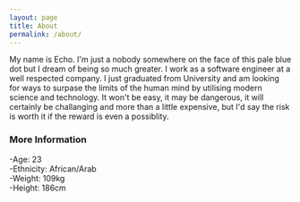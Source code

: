 ```yaml
---
layout: page
title: About
permalink: /about/
---
```


My name is Echo. I'm just a nobody somewhere on the face of this pale blue dot but I dream of being so much greater. I work as a software engineer at a well respected company. I just graduated from University and am looking for ways to surpase the limits of the human mind by utilising modern science and technology. It won't be easy, it may be dangerous,  it will certainly be challanging and more than a little expensive, but I'd say the risk is worth it if the reward is even a possiblity.

### More Information

-Age: 23  
-Ethnicity: African/Arab  
-Weight: 109kg  
-Height: 186cm  
